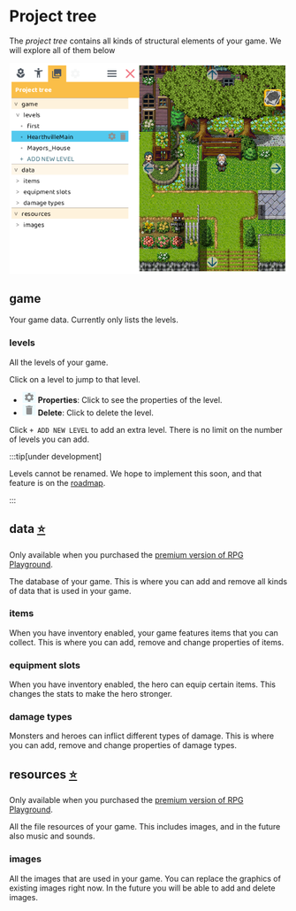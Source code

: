 # Project tree

The *project tree* contains all kinds of structural elements of your game. We will explore all of them below

![](img/projecttree.png)


## game

Your game data. Currently only lists the levels.

### levels

All the levels of your game. 

Click on a level to jump to that level.

- ![](img/props_icon_small.png) **Properties**: Click to see the properties of the level.
- ![](img/delete_icon_small.png) **Delete**: Click to delete the level.

Click `+ ADD NEW LEVEL` to add an extra level. There is no limit on the number of levels you can add.


:::tip[under development]

Levels cannot be renamed. We hope to implement this soon, and that feature is on the [roadmap](https://trello.com/c/2dPV7Ojf).

:::

## data [⭐](/65-premium.md)

Only available when you purchased the [premium version of RPG Playground](/65-premium.md).

The database of your game. This is where you can add and remove all kinds of data that is used in your game.

### items

When you have inventory enabled, your game features items that you can collect. This is where you can add, remove and change properties of items.

<!-- TODO: list properties and their effects -->

### equipment slots

When you have inventory enabled, the hero can equip certain items. This changes the stats to make the hero stronger.

<!-- TODO: list properties and their effects -->

### damage types

Monsters and heroes can inflict different types of damage. This is where you can add, remove and change properties of damage types.

<!-- TODO: list properties and their effects -->

## resources [⭐](/65-premium.md)

Only available when you purchased the [premium version of RPG Playground](/65-premium.md).

All the file resources of your game. This includes images, and in the future also music and sounds.

### images

All the images that are used in your game. You can replace the graphics of existing images right now. In the future you will be able to add and delete images.

<!-- TODO: more info on replacing graphics -->
